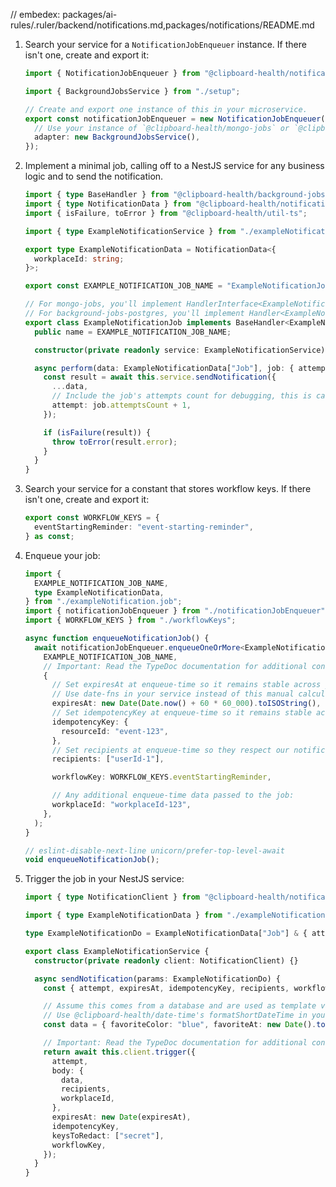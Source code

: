// embedex: packages/ai-rules/.ruler/backend/notifications.md,packages/notifications/README.md

1. Search your service for a `NotificationJobEnqueuer` instance. If there isn't one, create and export it:

   <embedex source="packages/notifications/examples/notificationJobEnqueuer.ts">

   ```ts
   import { NotificationJobEnqueuer } from "@clipboard-health/notifications";

   import { BackgroundJobsService } from "./setup";

   // Create and export one instance of this in your microservice.
   export const notificationJobEnqueuer = new NotificationJobEnqueuer({
     // Use your instance of `@clipboard-health/mongo-jobs` or `@clipboard-health/background-jobs-postgres` here.
     adapter: new BackgroundJobsService(),
   });
   ```

   </embedex>

1. Implement a minimal job, calling off to a NestJS service for any business logic and to send the notification.

   <embedex source="packages/notifications/examples/exampleNotification.job.ts">

   ```ts
   import { type BaseHandler } from "@clipboard-health/background-jobs-adapter";
   import { type NotificationData } from "@clipboard-health/notifications";
   import { isFailure, toError } from "@clipboard-health/util-ts";

   import { type ExampleNotificationService } from "./exampleNotification.service";

   export type ExampleNotificationData = NotificationData<{
     workplaceId: string;
   }>;

   export const EXAMPLE_NOTIFICATION_JOB_NAME = "ExampleNotificationJob";

   // For mongo-jobs, you'll implement HandlerInterface<ExampleNotificationData["Job"]>
   // For background-jobs-postgres, you'll implement Handler<ExampleNotificationData["Job"]>
   export class ExampleNotificationJob implements BaseHandler<ExampleNotificationData["Job"]> {
     public name = EXAMPLE_NOTIFICATION_JOB_NAME;

     constructor(private readonly service: ExampleNotificationService) {}

     async perform(data: ExampleNotificationData["Job"], job: { attemptsCount: number }) {
       const result = await this.service.sendNotification({
         ...data,
         // Include the job's attempts count for debugging, this is called `retryAttempts` in `background-jobs-postgres`.
         attempt: job.attemptsCount + 1,
       });

       if (isFailure(result)) {
         throw toError(result.error);
       }
     }
   }
   ```

   </embedex>

1. Search your service for a constant that stores workflow keys. If there isn't one, create and export it:

   <embedex source="packages/notifications/examples/workflowKeys.ts">

   ```ts
   export const WORKFLOW_KEYS = {
     eventStartingReminder: "event-starting-reminder",
   } as const;
   ```

   </embedex>

1. Enqueue your job:

   <embedex source="packages/notifications/examples/enqueueNotificationJob.ts">

   ```ts
   import {
     EXAMPLE_NOTIFICATION_JOB_NAME,
     type ExampleNotificationData,
   } from "./exampleNotification.job";
   import { notificationJobEnqueuer } from "./notificationJobEnqueuer";
   import { WORKFLOW_KEYS } from "./workflowKeys";

   async function enqueueNotificationJob() {
     await notificationJobEnqueuer.enqueueOneOrMore<ExampleNotificationData["Enqueue"]>(
       EXAMPLE_NOTIFICATION_JOB_NAME,
       // Important: Read the TypeDoc documentation for additional context.
       {
         // Set expiresAt at enqueue-time so it remains stable across job retries.
         // Use date-fns in your service instead of this manual calculation.
         expiresAt: new Date(Date.now() + 60 * 60_000).toISOString(),
         // Set idempotencyKey at enqueue-time so it remains stable across job retries.
         idempotencyKey: {
           resourceId: "event-123",
         },
         // Set recipients at enqueue-time so they respect our notification provider's limits.
         recipients: ["userId-1"],

         workflowKey: WORKFLOW_KEYS.eventStartingReminder,

         // Any additional enqueue-time data passed to the job:
         workplaceId: "workplaceId-123",
       },
     );
   }

   // eslint-disable-next-line unicorn/prefer-top-level-await
   void enqueueNotificationJob();
   ```

   </embedex>

1. Trigger the job in your NestJS service:

   <embedex source="packages/notifications/examples/exampleNotification.service.ts">

   ```ts
   import { type NotificationClient } from "@clipboard-health/notifications";

   import { type ExampleNotificationData } from "./exampleNotification.job";

   type ExampleNotificationDo = ExampleNotificationData["Job"] & { attempt: number };

   export class ExampleNotificationService {
     constructor(private readonly client: NotificationClient) {}

     async sendNotification(params: ExampleNotificationDo) {
       const { attempt, expiresAt, idempotencyKey, recipients, workflowKey, workplaceId } = params;

       // Assume this comes from a database and are used as template variables...
       // Use @clipboard-health/date-time's formatShortDateTime in your service for consistency.
       const data = { favoriteColor: "blue", favoriteAt: new Date().toISOString(), secret: "2" };

       // Important: Read the TypeDoc documentation for additional context.
       return await this.client.trigger({
         attempt,
         body: {
           data,
           recipients,
           workplaceId,
         },
         expiresAt: new Date(expiresAt),
         idempotencyKey,
         keysToRedact: ["secret"],
         workflowKey,
       });
     }
   }
   ```

   </embedex>
